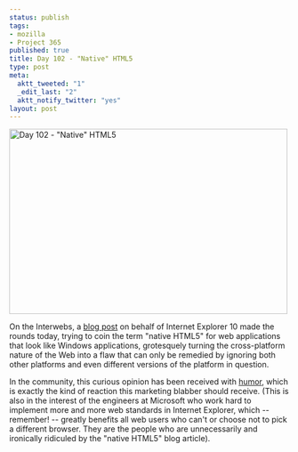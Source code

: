 ```yaml
--- 
status: publish
tags: 
- mozilla
- Project 365
published: true
title: Day 102 - "Native" HTML5
type: post
meta: 
  aktt_tweeted: "1"
  _edit_last: "2"
  aktt_notify_twitter: "yes"
layout: post
---
```

<a href="http://www.flickr.com/photos/freeed/5615413754/" title="Day 102 - &quot;Native&quot; HTML5 by Fred​, on Flickr"><img src="http://farm6.static.flickr.com/5186/5615413754_a29ff85abf.jpg" width="500" height="333" alt="Day 102 - &quot;Native&quot; HTML5"/></a>

On the Interwebs, a <a href="http://blogs.msdn.com/b/ie/archive/2011/04/12/native-html5-first-ie10-platform-preview-available-for-download.aspx">blog post</a> on behalf of Internet Explorer 10 made the rounds today, trying to coin the term "native HTML5" for web applications that look like Windows applications, grotesquely turning the cross-platform nature of the Web into a flaw that can only be remedied by ignoring both other platforms and even different versions of the platform in question.

In the community, this curious opinion has been received with <a href="http://twitter.com/#!/BrendanEich/statuses/57946880461647872">humor</a>, which is exactly the kind of reaction this marketing blabber should receive. (This is also in the interest of the engineers at Microsoft who work hard to implement more and more web standards in Internet Explorer, which -- remember! -- greatly benefits all web users who can't or choose not to pick a different browser. They are the people who are unnecessarily and ironically ridiculed by the "native HTML5" blog article). 
